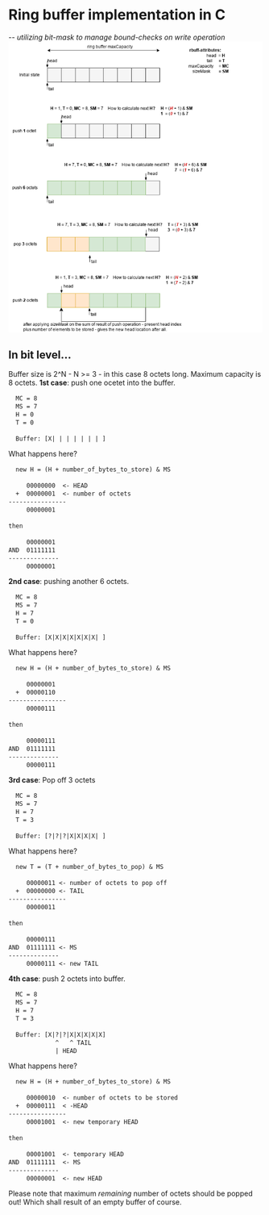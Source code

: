# Ring buffer implementation in C
-- *utilizing bit-mask to manage bound-checks on write operation*
![Version #2 ring buffer implementation](./imgs/ringbuffer_00.png)

## In bit level...

Buffer size is 2^N - N >= 3 - in this case 8 octets long. Maximum capacity is 8 octets.
**1st case**: push one ocetet into the buffer.
```
  MC = 8
  MS = 7
  H = 0
  T = 0

  Buffer: [X| | | | | | | ]
```
What happens here?
```
  new H = (H + number_of_bytes_to_store) & MS

     00000000  <- HEAD
  +  00000001  <- number of octets
----------------
     00000001

then

     00000001
AND  01111111
--------------
     00000001  
```
**2nd case**: pushing another 6 octets.
```
  MC = 8
  MS = 7
  H = 7
  T = 0

  Buffer: [X|X|X|X|X|X|X| ]
```
What happens here?
```
  new H = (H + number_of_bytes_to_store) & MS

     00000001
  +  00000110
----------------
     00000111

then

     00000111
AND  01111111
--------------
     00000111  
```
**3rd case**: Pop off 3 octets
```
  MC = 8
  MS = 7
  H = 7
  T = 3

  Buffer: [?|?|?|X|X|X|X| ]
```
What happens here?
```
  new T = (T + number_of_bytes_to_pop) & MS

     00000011 <- number of octets to pop off
  +  00000000 <- TAIL
----------------
     00000011

then

     00000111 
AND  01111111 <- MS
--------------
     00000111 <- new TAIL 
```
**4th case**: push 2 octets into buffer.

```
  MC = 8
  MS = 7
  H = 7
  T = 3

  Buffer: [X|?|?|X|X|X|X|X]
             ^   ^ TAIL
             | HEAD
```
What happens here?
```
  new H = (H + number_of_bytes_to_store) & MS

     00000010  <- number of octets to be stored
  +  00000111  < -HEAD
----------------
     00001001  <- new temporary HEAD

then

     00001001  <- temporary HEAD
AND  01111111  <- MS
--------------
     00000001  <- new HEAD
```
Please note that maximum *remaining* number of octets should be popped out!
Which shall result of an empty buffer of course.
